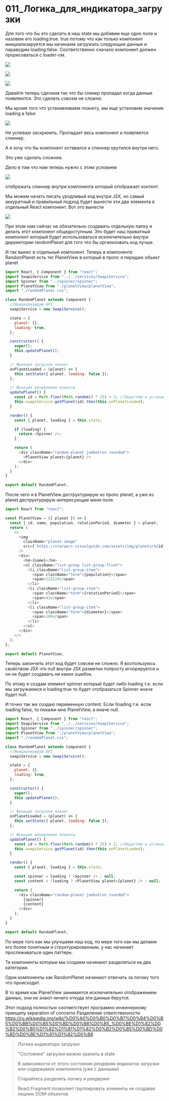 # 011_Логика_для_индикатора_загрузки

Для того что бы это сделать в наш state мы добавим еще одно поле и назовем его loading:true. true потому что как только компонент инициализируется мы начинаем загружать следующие данные и параводим loading:false. Соответственно сначало компонент должен прорисоваться с loader-ом.

![](img/001.jpg)

![](img/002.jpg)

![](img/003.jpg)

Давайте теперь сделаем так что бы спинер пропадал когда данные появляются. Это сделать совсем не сложно.

Мы кроме того что устанавливаем планету, мы еще установим значение loading в false

![](img/004.jpg)

Не успеваю заскринить. Пропадает весь компонент и появляется спиннер. 

А я хочу что бы компонент оставался и спиннер крутился внутри него.


Это уже сделать сложнее.

Дело в том что нам теперь нужно с этим условием

![](img/005.jpg)

отображать спиннер внутри компонента который отображает контент.

Мы можем начать писать уродливый код внутри JSX, но самый аккуратный и правильный подход будет вынести эти два элемента в отдельный React компонент. Вот это вынести

![](img/006.jpg)

При этом нам сейчас не обязательно создавать отдельную папку и делать этот компонент общедоступным. Это будет наш приватный компонент который будет использоваться исключительно внутри дирректории randomPlanet для того что бы организовать код лучше.

И так вынес в отдельный компонент. Теперь в компоненте RandomPlanet есть тег PlanetView в который в пропс я передаю объект planet

```js
import React, { Component } from "react";
import SwapiService from "../../services/SwapiService";
import Spinner from "../spinner/spinner";
import PlanetView from "./planetView/planetView";
import "./randomPlanet.css";

class RandomPlanet extends Component {
  //Инициализирую API
  swapiService = new SwapiService();

  state = {
    planet: {},
    loading: true,
  };

  constructor() {
    super();
    this.updatePlanet();
  }

  // Функция загрузки планет
  onPlanetLoaded = (planet) => {
    this.setState({ planet, loading: false });
  };

  // Функция обновления планеты
  updatePlanet() {
    const id = Math.floor(Math.random() * 25) + 2; //Округляю и устанавливаю диапазон случайных планет
    this.swapiService.getPlanet(id).then(this.onPlanetLoaded);
  }

  render() {
    const { planet, loading } = this.state;

    if (loading) {
      return <Spinner />;
    }

    return (
      <div className="random-planet jumbotron rounded">
        <PlanetView planet={planet} />
      </div>
    );
  }
}

export default RandomPlanet;

```

После чего я в PlanetView деструктурирую из пропс planet, а уже из planet деструктурирую интересующие меня поля.

```js
import React from "react";

const PlanetView = ({ planet }) => {
  const { id, name, population, rotationPeriod, diameter } = planet;
  return (
    <>
      <img
        className="planet-image"
        src={`https://starwars-visualguide.com/assets/img/planets/${id}.jpg`}
      />
      <div>
        <h4>{name}</h4>
        <ul className="list-group list-group-flush">
          <li className="list-group-item">
            <span className="term">{population}</span>
            <span>123124</span>
          </li>
          <li className="list-group-item">
            <span className="term">{rotationPeriod}</span>
            <span>43</span>
          </li>
          <li className="list-group-item">
            <span className="term">{diameter}</span>
            <span>100</span>
          </li>
        </ul>
      </div>
    </>
  );
};

export default PlanetView;

```

Теперь закончить этот код будет совсем не сложно. Я воспользуюсь свойством JSX что null внутри JSX разметки попросту игнорируется и он не будет создавать ни каких ошибок.

По этому я создам элемент spinner который будет либо loading т.е. если мы загружаемся и loading:true то будет отобразаться Spinner иначе будет null.

И точно так же создаю переменную content. Если !loading т.е. если loading false, то покажи мне PlanetView, а иначе null.

```js
import React, { Component } from "react";
import SwapiService from "../../services/SwapiService";
import Spinner from "../spinner/spinner";
import PlanetView from "./planetView/planetView";
import "./randomPlanet.css";

class RandomPlanet extends Component {
  //Инициализирую API
  swapiService = new SwapiService();

  state = {
    planet: {},
    loading: true,
  };

  constructor() {
    super();
    this.updatePlanet();
  }

  // Функция загрузки планет
  onPlanetLoaded = (planet) => {
    this.setState({ planet, loading: false });
  };

  // Функция обновления планеты
  updatePlanet() {
    const id = Math.floor(Math.random() * 25) + 2; //Округляю и устанавливаю диапазон случайных планет
    this.swapiService.getPlanet(id).then(this.onPlanetLoaded);
  }

  render() {
    const { planet, loading } = this.state;

    const spinner = loading ? <Spinner /> : null;
    const content = !loading ? <PlanetView planet={planet} /> : null;

    return (
      <div className="random-planet jumbotron rounded">
        {spinner}
        {content}
      </div>
    );
  }
}

export default RandomPlanet;

```

По мере того как мы улучшаем наш код, по мере того как мы делаем его более понятным и структурированным, у нас начинает прослеживаться один паттерн.

Те компоненты которые мы создаем начинают разделяться на два категории.

Одни компоненты как RandomPlanet начинают отвечать за логику того что происходит.

В то время как PlanetView занимается исключительно отображением данных, они не знают ничего откуда эти данные берутся.

Этот подход полностью соответствует програмно-инженерному принципу separation of concerns Разделение ответственности <https://ru.wikipedia.org/wiki/%D0%A0%D0%B0%D0%B7%D0%B4%D0%B5%D0%BB%D0%B5%D0%BD%D0%B8%D0%B5_%D0%BE%D1%82%D0%B2%D0%B5%D1%82%D1%81%D1%82%D0%B2%D0%B5%D0%BD%D0%BD%D0%BE%D1%81%D1%82%D0%B8> 

> Логика индикатора загрузки
> 
> "Состояние" загрузки можно хранить в state
> 
> В зависимости от этого состояния рендерим индикатор загрузки или содержимое компонента (уже с данными)
> 
> Старайтесь разделять логику и рендеринг
> 
> React.Fragment позволяет группировать элементы не создавая лишних DOM-объектов
